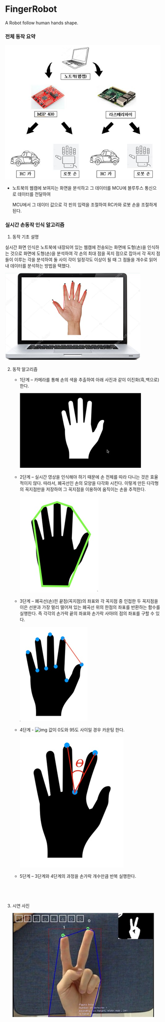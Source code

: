 # FingerRobot
A Robot follow human hands shape.



### 전체 동작 요약

![](img/7.jpg)

- 노트북의 웹캠에 보여지는 화면을 분석하고 그 데이터를 MCU에 블루투스 통신으로 데이터를 전달하여

  MCU에서 그 데이터 값으로 각 핀의 입력을 조절하여 RC카와 로봇 손을 조절하게된다.





### 실시간 손동작 인식 알고리즘

1. 동작 기초 설명 

실시간 화면 인식은 노트북에 내장되어 있는 웹캠에 전송되는 화면에 도형(손)을 인식하는 것으로 화면에 도형(손)을 분석하여 각 손의 최대 점을 꼭지 점으로 잡아서 각 꼭지 점들이 이루는 각을 분석하여 둘 사이 각이 일정각도 이상이 될 때 그 점들을 개수로 읽어내 데이터를 분석하는 방법을 택했다.

![](img/1.jpg)  



   2. 동작 알고리즘     

      - 1단계 – 카메라를 통해 손의 색을 추출하여 아래 사진과 같이 이진화(흑,백으로) 한다.

        ![](img/2.jpg)

      - 2단계 – 실시간 영상을 인식해야 하기 때문에 손 전체를 따라 다니는 것은 효율적이지 않다. 따라서, 폐곡선인 손의 모양을 다각화 시킨다. 이렇게 만든 다각형의 꼭지점만을 저장하여 그 꼭지점을 이용하여 움직이는 손을 추적한다.

        ![](img/3.jpg)

      - 3단계 – 폐곡선(손)읜 끝점(꼭지점)의 좌표와 각 꼭지점 중 인접한 두 꼭지점을 이은 선분과 가장 멀리 떨어져 있는 폐곡선 위의 한점의 좌표를 반환하는 함수를 실행한다. 즉 각각의 손가락 끝의 좌표와 손가락 사아l의 점의 좌표를 구할 수 있다.

        ![](img/4.jpg)

      - 4단계 -   ![img](file:///C:\Users\sky93\AppData\Local\Temp\DRW0000362c5dc8.gif)  값이 0도와 95도 사이일 경우 카운팅 한다. 

        ![](img/5.jpg)

      - 5단계 – 3단계와 4단계의 과정을 손가락 개수만큼 반복 실행한다.

​     

​     

3. 시연 사진

   ![](img/6.jpg)  

​     



